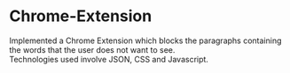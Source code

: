 # Chrome-Extension

Implemented a Chrome Extension which blocks the paragraphs containing the words that the user does not want to see. <br>
Technologies used involve JSON, CSS and Javascript.
